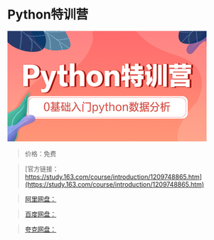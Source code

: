 # Python特训营

![img](../../../assets/study163/free/85017d90d9dc431eb72b29ac75f6a6e2.jpg)

> 价格：免费

> [官方链接：https://study.163.com/course/introduction/1209748865.htm](https://study.163.com/course/introduction/1209748865.htm)

> [阿里网盘：]()

> [百度网盘：]()

> [夸克网盘：]()

